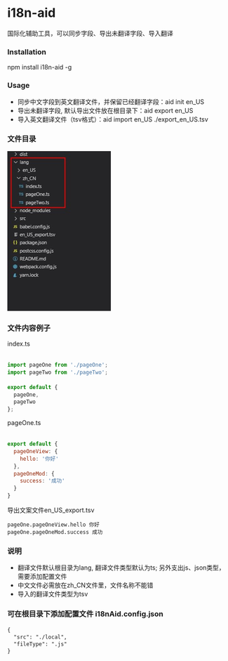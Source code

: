 # i18n-aid

国际化辅助工具，可以同步字段、导出未翻译字段、导入翻译

### Installation

npm install i18n-aid -g

### Usage

* 同步中文字段到英文翻译文件，并保留已经翻译字段：aid init en_US
* 导出未翻译字段, 默认导出文件放在根目录下：aid export en_US
* 导入英文翻译文件（tsv格式）：aid import en_US ./export_en_US.tsv

### 文件目录

![文件目录](https://github.com/HoseaLE/image/raw/master/i18n-aid-cate.jpg)

### 文件内容例子

index.ts

```javascript

import pageOne from './pageOne';
import pageTwo from './pageTwo';

export default {
  pageOne,
  pageTwo
};

```

pageOne.ts

```javascript

export default {
  pageOneView: {
    hello: '你好'
  },
  pageOneMod: {
    success: '成功'
  }
}

```

导出文案文件en_US_export.tsv
	
	pageOne.pageOneView.hello 你好
	pageOne.pageOneMod.success 成功

### 说明
*  翻译文件默认根目录为lang, 翻译文件类型默认为ts; 另外支出js、json类型，需要添加配置文件
*  中文文件必需放在zh_CN文件里，文件名称不能错
*  导入的翻译文件类型为tsv

### 可在根目录下添加配置文件 i18nAid.config.json 

    {
      "src": "./local",
      "fileType": ".js"
    }
